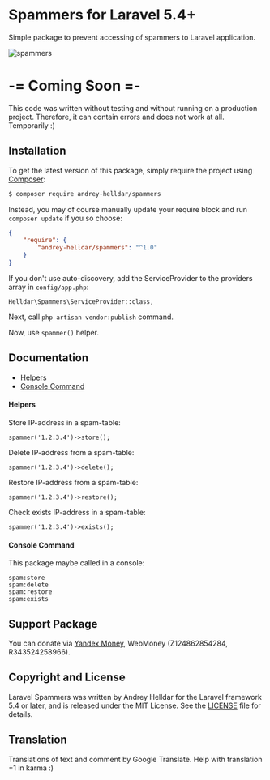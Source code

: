 # Spammers for Laravel 5.4+

Simple package to prevent accessing of spammers to Laravel application.

![spammers](https://user-images.githubusercontent.com/10347617/33530091-1cba8f1a-d88b-11e7-8d1d-eb7a924199d2.png)

# -= Coming Soon =-
This code was written without testing and without running on a production project. Therefore, it can contain errors and does not work at all. Temporarily :)

## Installation

To get the latest version of this package, simply require the project using [Composer](https://getcomposer.org/):

```bash
$ composer require andrey-helldar/spammers
```

Instead, you may of course manually update your require block and run `composer update` if you so choose:

```json
{
    "require": {
        "andrey-helldar/spammers": "^1.0"
    }
}
```

If you don't use auto-discovery, add the ServiceProvider to the providers array in `config/app.php`:

    Helldar\Spammers\ServiceProvider::class,

Next, call `php artisan vendor:publish` command.

Now, use `spammer()` helper.


## Documentation

* [Helpers](#helpers)
* [Console Command](#console-command)


#### Helpers

Store IP-address in a spam-table:

    spammer('1.2.3.4')->store();


Delete IP-address from a spam-table:

    spammer('1.2.3.4')->delete();


Restore IP-address from a spam-table:

    spammer('1.2.3.4')->restore();


Check exists IP-address in a spam-table:

    spammer('1.2.3.4')->exists();


#### Console Command

This package maybe called in a console:

    spam:store
    spam:delete
    spam:restore
    spam:exists


## Support Package

You can donate via [Yandex Money](https://money.yandex.ru/quickpay/shop-widget?account=410012608840929&quickpay=shop&payment-type-choice=on&mobile-payment-type-choice=on&writer=seller&targets=Andrey+Helldar%3A+Open+Source+Projects&targets-hint=&default-sum=&button-text=04&mail=on&successURL=), WebMoney (Z124862854284, R343524258966).

## Copyright and License

Laravel Spammers was written by Andrey Helldar for the Laravel framework 5.4 or later, and is released under the MIT License. See the [LICENSE](LICENSE) file for details.

## Translation

Translations of text and comment by Google Translate. Help with translation +1 in karma :)
